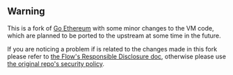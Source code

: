 ## Warning

This is a fork of [Go Ethereum](github.com/ethereum/go-ethereum) with some minor changes to the VM code, which are planned to be ported to the upstream at some time in the future. 

If you are noticing a problem if is related to the changes made in this fork please refer to [the Flow's Responsible Disclosure doc](https://flow.com/flow-responsible-disclosure), otherwise please use [the original repo's security policy](https://github.com/ethereum/go-ethereum/blob/master/SECURITY.md). 
